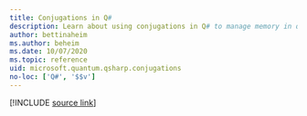 ```yaml
---
title: Conjugations in Q#
description: Learn about using conjugations in Q# to manage memory in quantum programs.
author: bettinaheim
ms.author: beheim
ms.date: 10/07/2020
ms.topic: reference
uid: microsoft.quantum.qsharp.conjugations
no-loc: ['Q#', '$$v']
---
```


<!---
# Conjugations in Q#
-->

[!INCLUDE [source link](~/includes/qsharp-language/Specifications/Language/2_Statements/Conjugations.md)]

